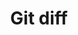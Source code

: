 ---
title: Git diff
tags: ["git", "diff", "version-control", "source-code", "repository", "codebase", "development"]
icon: git-diff
svg: '<svg xmlns="http://www.w3.org/2000/svg" width="24" height="24" fill="none" viewBox="0 0 24 24" stroke-width="1.5" stroke-linecap="round" stroke-linejoin="round" stroke="currentColor"><path d="M18 21a3 3 0 1 0 0-6 3 3 0 0 0 0 6m0-6V7.5a2 2 0 0 0-2-2h-2.5"/><path d="M14.5 8 12 5.5 14.5 3M6 3a3 3 0 1 0 0 6 3 3 0 0 0 0-6m0 6v7.5a2 2 0 0 0 2 2h2.5"/><path d="m9.5 16 2.5 2.5L9.5 21"/></svg>'
---